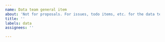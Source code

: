 ```yaml
---
name: Data team general item
about: 'Not for proposals. For issues, todo items, etc. for the data team. '
title: ''
labels: data
assignees: ''

---
```



